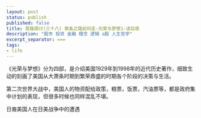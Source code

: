 ```yaml
---
layout: post
status: publish
published: false
title: 思路探讨(三十八) 萧条之路如何走-光荣与梦想1-读后感
description: "股市 投资 金融 理念 逻辑 a股 人生哲学"
excerpt_separator: ===
tags:
- life
---
```



《光荣与梦想》分为四部，是介绍美国1929年到1998年的近代历史著作，细致生动的刻画了美国从大萧条时期到繁荣鼎盛的时期各个阶段的决策与生活。


第二次世界大战中，美国人的物资配给政策，粮票，饭票，汽油票等，都是政府集中计划的表现，但很多时候也同样混乱不堪。


日裔美国人在日美战争中的遭遇

